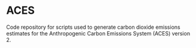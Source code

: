 # ACES

Code repository for scripts used to generate carbon dioxide emissions estimates for the Anthropogenic Carbon Emissions System (ACES) version 2.
